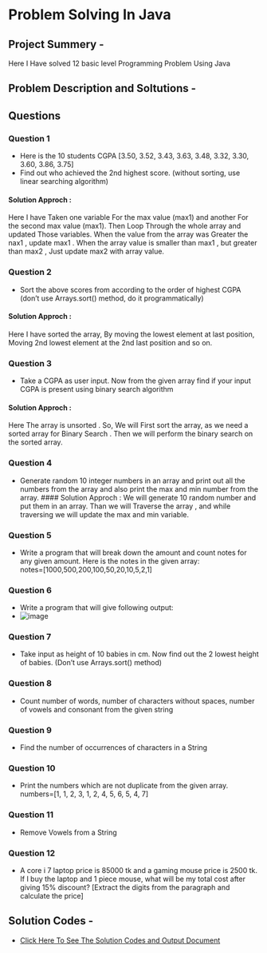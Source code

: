 # Problem Solving In Java

## Project Summery -
 Here I Have solved 12 basic level Programming Problem Using Java

 ## Problem Description and Soltutions -
   ## Questions
   ### Question 1
   -  Here is the 10 students CGPA [3.50, 3.52, 3.43, 3.63, 3.48, 3.32, 3.30, 3.60, 3.86, 3.75]
   - Find out who achieved the 2nd highest score. (without sorting, use linear searching algorithm)
   #### Solution Approch : 
   Here I have Taken one variable For the max value (max1) and another For the second max value (max1). Then Loop Through the whole array and updated Those variables.
    When the value from the array was Greater the nax1 , update max1 . When the array value is smaller than max1 , but greater than max2 , Just update max2 with array value. 
   ### Question 2
   -  Sort the above scores from according to the order of highest CGPA (don’t use Arrays.sort() method, do it programmatically)
   #### Solution Approch : 
   Here I have sorted the array, By moving the lowest element at last position, Moving 2nd lowest element at the 2nd last position and so on.
   ### Question 3
   -  Take a CGPA as user input. Now from the given array find if your input CGPA is present using binary search algorithm
   #### Solution Approch :
   Here The array is unsorted . So, We will First sort the array, as we need a sorted array for Binary Search . 
   Then we will perform the binary search on the sorted array.
  ### Question 4
   - Generate random 10 integer numbers in an array and print out all the numbers from the array and also print the max and min number from the array.
    #### Solution Approch :
    We will generate 10 random number and put them in an array. Than we will Traverse the array , and while traversing we will update the max and min variable.
  ### Question 5
   - Write a program that will break down the amount and count notes for any given amount. Here is the notes in the given array:    
notes=[1000,500,200,100,50,20,10,5,2,1]

   ### Question 6
   - Write a program that will give following output:  
   - ![image](https://github.com/user-attachments/assets/9115f2ab-e838-4e83-bdc2-0db4c26c3a11)

  ### Question 7
   - Take input as height of 10 babies in cm. Now find out the 2 lowest height of babies. (Don’t use Arrays.sort() method)
  ### Question 8
  - Count number of words, number of characters without spaces, number of vowels and consonant from the given string
  ### Question 9 
  - Find the number of occurrences of characters in a String
   ### Question 10
   - Print the  numbers which are not duplicate from the given array. 
numbers=[1, 1, 2, 3, 1, 2, 4, 5, 6, 5, 4, 7]
  ### Question 11
  - Remove Vowels from a String
   ### Question 12
   - A core i 7 laptop price is 85000 tk and a gaming mouse price is 2500 tk. If I buy the laptop and 1 piece mouse, what will be my total cost after giving 15% discount? [Extract the digits from the paragraph and calculate the price]

   ## Solution Codes -
 - [Click Here To See The Solution Codes and Output Document](https://docs.google.com/document/d/10otlwVuxS67WUWe2gvgaZWC6V_TL8AXSRg9miniAAV4/edit?usp=sharing)
